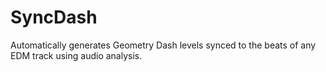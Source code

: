 # SyncDash
Automatically generates Geometry Dash levels synced to the beats of any EDM track using audio analysis.
